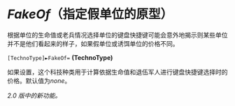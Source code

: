 # *FakeOf*（指定假单位的原型）

根据单位的生命值或老兵情况选择单位的键盘快捷键可能会意外地揭示则某些单位并不是他们看起来的样子，如果假单位或诱饵单位的价格不同。

`[TechnoType]►FakeOf=` **(TechnoType)**

如果设置，这个科技种类用于计算依据生命值和退伍军人进行键盘快捷键选择时的价格。默认值为*none*。

*2.0 版中的新功能。*